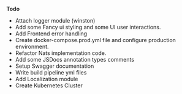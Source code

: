 **Todo**
- Attach logger module (winston)
- Add some Fancy ui styling and some UI user interactions.
- Add Frontend error handling
- Create docker-compose.prod.yml file and configure production environment.
- Refactor Nats implementation code.
- Add some JSDocs annotation types comments
- Setup Swagger documentation
- Write build pipeline yml files
- Add Localization module 
- Create Kubernetes Cluster
